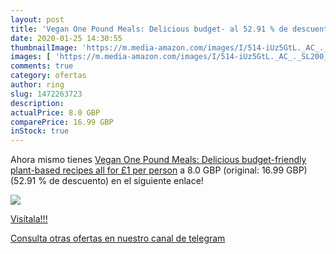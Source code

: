 ```yaml
---
layout: post
title: 'Vegan One Pound Meals: Delicious budget- al 52.91 % de descuento'
date: 2020-01-25 14:30:55
thumbnailImage: 'https://m.media-amazon.com/images/I/514-iUz5GtL._AC_._SL200_.jpg'
images: [ 'https://m.media-amazon.com/images/I/514-iUz5GtL._AC_._SL200_.jpg' ]
comments: true
category: ofertas
author: ring
slug: 1472263723
description:
actualPrice: 8.0 GBP
comparePrice: 16.99 GBP
inStock: true
---
```


Ahora mismo tienes [Vegan One Pound Meals: Delicious budget-friendly plant-based recipes all for £1 per person](https://www.amazon.com/dp/1472263723/?tag=redken08-20) a 8.0 GBP (original: 16.99 GBP) (52.91 %  de descuento) en el siguiente enlace!

[![](https://m.media-amazon.com/images/I/514-iUz5GtL._AC_._SL200_.jpg)](https://www.amazon.com/dp/1472263723/?tag=redken08-20)

[Visítala!!!](https://www.amazon.com/dp/1472263723/?tag=redken08-20)

[Consulta otras ofertas en nuestro canal de telegram](https://t.me/s/ofertas25)
